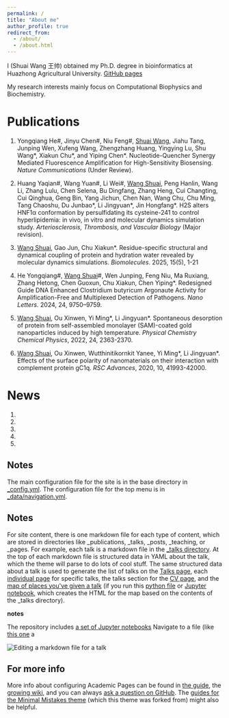 ```yaml
---
permalink: /
title: "About me"
author_profile: true
redirect_from: 
  - /about/
  - /about.html
---
```


I (Shuai Wang 王帅) obtained my Ph.D. degree in bioinformatics at Huazhong Agricultural University. [GitHub pages](https://github.com/wangshuai-simulation) 

My research interests mainly focus on Computational Biophysics and Biochemistry.



Publications
======
1. Yongqiang He#, Jinyu Chen#, Niu Feng#, <u>Shuai Wang</u>, Jiahu Tang, Junping Wen, Xufeng Wang, Zhengzhang Huang, Yingying Lu, Shu Wang\*, Xiakun Chu\*, and Yiping Chen\*. Nucleotide-Quencher Synergy Mediated Fluorescence Amplification for High-Sensitivity Biosensing. *Nature Communications* (Under Review).

2. Huang Yaqian#, Wang Yuan#, Li Wei#, <u>Wang Shuai</u>, Peng Hanlin, Wang Li, Zhang Lulu, Chen Selena, Bu Dingfang, Zhang Heng, Cui Changting, Cui Qinghua, Geng Bin, Yang Jichun, Chen Nan, Wang Chu, Chu Ming, Tang Chaoshu, Du Junbao\*, Li Jingyuan\*, Jin Hongfang\*. H2S alters HNF1α conformation by persulfidating its cysteine-241 to control hyperlipidemia: in vivo, in vitro and molecular dynamics simulation study. *Arteriosclerosis, Thrombosis, and Vascular Biology* (Major revision).

9. <u>Wang Shuai</u>, Gao Jun, Chu Xiakun\*. Residue-specific structural and dynamical coupling of protein and hydration water revealed by molecular dynamics simulations. *Biomolecules*. 2025, 15(5), 1-21

10. He Yongqiang#, <u>Wang Shuai</u>#, Wen Junping, Feng Niu, Ma Ruxiang, Zhang Hetong, Chen Guoxun, Chu Xiakun, Chen Yiping\*. Redesigned Guide DNA Enhanced Clostridium butyricum Argonaute Activity for Amplification-Free and Multiplexed Detection of Pathogens. *Nano Letters*. 2024, 24, 9750–9759.

11. <u>Wang Shuai</u>, Ou Xinwen, Yi Ming\*, Li Jingyuan\*. Spontaneous desorption of protein from self-assembled monolayer (SAM)-coated gold nanoparticles induced by high temperature. *Physical Chemistry Chemical Physics*, 2022, 24, 2363-2370.

12. <u>Wang Shuai</u>, Ou Xinwen, Wutthinitikornkit Yanee, Yi Ming\*, Li Jingyuan\*. Effects of the surface polarity of nanomaterials on their interaction with complement protein gC1q. *RSC Advances*, 2020, 10, 41993-42000.

   

News
======
1. 
1. 
1. 
1. 
1.   



Notes
------
The main configuration file for the site is in the base directory in [_config.yml](https://github.com/academicpages/academicpages.github.io/blob/master/_config.yml). The configuration file for the top menu is in [_data/navigation.yml](https://github.com/academicpages/academicpages.github.io/blob/master/_data/navigation.yml). 

Notes
------
For site content, there is one markdown file for each type of content, which are stored in directories like _publications, _talks, _posts, _teaching, or _pages. For example, each talk is a markdown file in the [_talks directory](https://github.com/academicpages/academicpages.github.io/tree/master/_talks). At the top of each markdown file is structured data in YAML about the talk, which the theme will parse to do lots of cool stuff. The same structured data about a talk is used to generate the list of talks on the [Talks page](https://academicpages.github.io/talks), each [individual page](https://academicpages.github.io/talks/2012-03-01-talk-1) for specific talks, the talks section for the [CV page](https://academicpages.github.io/cv), and the [map of places you've given a talk](https://academicpages.github.io/talkmap.html) (if you run this [python file](https://github.com/academicpages/academicpages.github.io/blob/master/talkmap.py) or [Jupyter notebook](https://github.com/academicpages/academicpages.github.io/blob/master/talkmap.ipynb), which creates the HTML for the map based on the contents of the _talks directory).

**notes**

The repository includes [a set of Jupyter notebooks](https://github.com/academicpages/academicpages.github.io/tree/master/markdown_generator)
Navigate to a file (like [this one](https://github.com/academicpages/academicpages.github.io/blob/master/_talks/2012-03-01-talk-1.md) a

![Editing a markdown file for a talk](/images/editing-talk.png)

For more info
------
More info about configuring Academic Pages can be found in [the guide](https://academicpages.github.io/markdown/), the [growing wiki](https://github.com/academicpages/academicpages.github.io/wiki), and you can always [ask a question on GitHub](https://github.com/academicpages/academicpages.github.io/discussions). The [guides for the Minimal Mistakes theme](https://mmistakes.github.io/minimal-mistakes/docs/configuration/) (which this theme was forked from) might also be helpful.

